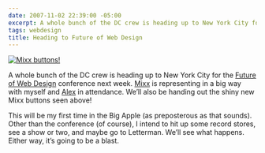 ```yaml
---
date: 2007-11-02 22:39:00 -05:00
excerpt: A whole bunch of the DC crew is heading up to New York City for the Future of Web Design conference next week.
tags: webdesign
title: Heading to Future of Web Design
---
```


[![Mixx buttons!](http://farm3.static.flickr.com/2163/1816662506_6b9a358c32.jpg)](http://flickr.com/photos/jgarber/1816662506/)

A whole bunch of the DC crew is heading up to New York City for the [Future of Web Design](http://www.futureofwebdesign.com/) conference next week. [Mixx](http://www.mixx.com/) is representing in a big way with myself and [Alex](http://www.cssbeauty.com/) in attendance. We’ll also be handing out the shiny new Mixx buttons seen above!

This will be my first time in the Big Apple (as preposterous as that sounds). Other than the conference (of course), I intend to hit up some record stores, see a show or two, and maybe go to Letterman. We’ll see what happens. Either way, it’s going to be a blast.